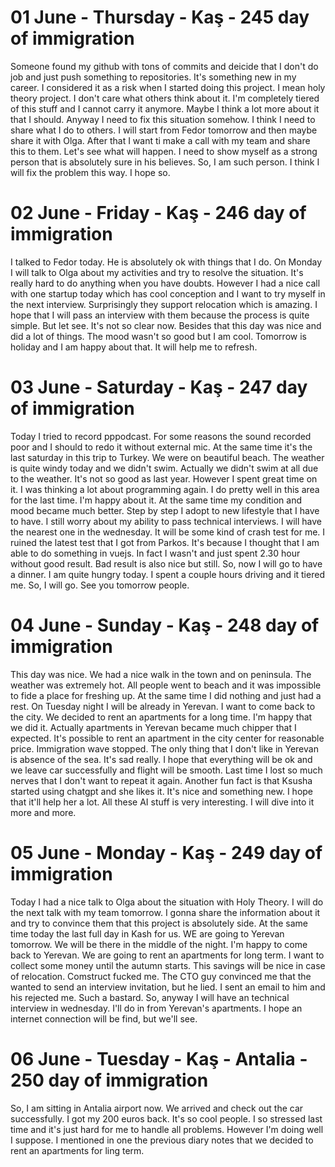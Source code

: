 # 01 June - Thursday - Kaş - 245 day of immigration

Someone found my github with tons of commits and deicide that I don't do job and just push something to repositories. It's something new in my career. I considered it as a risk when I started doing this project. I mean holy theory project. I don't care what others think about it. I'm completely tiered of this stuff and I cannot carry it anymore. Maybe I think a lot more about it that I should. Anyway I need to fix this situation somehow. I think I need to share what I do to others. I will start from Fedor tomorrow and then maybe share it with Olga. After that I want ti make a call with my team and share this to them. Let's see what will happen. I need to show myself as a strong person that is absolutely sure in his believes. So, I am such person. I think I will fix the problem this way. I hope so.

# 02 June - Friday - Kaş - 246 day of immigration

I talked to Fedor today. He is absolutely ok with things that I do. On Monday I will talk to Olga about my activities and try to resolve the situation. It's really hard to do anything when you have doubts. However I had a nice call with one startup today which has cool conception and I want to try myself in the next interview. Surprisingly they support relocation which is amazing. I hope that I will pass an interview with them because the process is quite simple. But let see. It's not so clear now. Besides that this day was nice and did a lot of things. The mood wasn't so good but I am cool. Tomorrow is holiday and I am happy about that. It will help me to refresh.

# 03 June - Saturday - Kaş - 247 day of immigration

Today I tried to record pppodcast. For some reasons the sound recorded poor and I should to redo it without external mic. At the same time it's the last saturday in this trip to Turkey. We were on beautiful beach. The weather is quite windy today and we didn't swim. Actually we didn't swim at all due to the weather. It's not so good as last year. However I spent great time on it. I was thinking a lot about programming again. I do pretty well in this area for the last time. I'm happy about it. At the same time my condition and mood became much better. Step by step I adopt to new lifestyle that I have to have. I still worry about my ability to pass technical interviews. I will have the nearest one in the wednesday. It will be some kind of crash test for me. I ruined the latest test that I got from Parkos. It's because I thought that I am able to do something in vuejs. In fact I wasn't and just spent 2.30 hour without good result. Bad result is also nice but still. So, now I will go to have a dinner. I am quite hungry today. I spent a couple hours driving and it tiered me. So, I will go. See you tomorrow people.

# 04 June - Sunday - Kaş - 248 day of immigration

This day was nice. We had a nice walk in the town and on peninsula. The weather was extremely hot. All people went to beach and it was impossible to fide a place for freshing up. At the same time I did nothing and just had a rest. On Tuesday night I will be already in Yerevan. I want to come back to the city. We decided to rent an apartments for a long time. I'm happy that we did it. Actually apartments in Yerevan became much chipper that I expected. It's possible to rent an apartment in the city center for reasonable price. Immigration wave stopped. The only thing that I don't like in Yerevan is absence of the sea. It's sad really. I hope that everything will be ok and we leave car successfully and flight will be smooth. Last time I lost so much nerves that I don't want to repeat it again. Another fun fact is that Ksusha started using chatgpt and she likes it. It's nice and something new. I hope that it'll help her a lot. All these AI stuff is very interesting. I will dive into it more and more.

# 05 June - Monday - Kaş - 249 day of immigration

Today I had a nice talk to Olga about the situation with Holy Theory. I will do the next talk with my team tomorrow. I gonna share the information about it and try to convince them that this project is absolutely side. At the same time today the last full day in Kash for us. WE are going to Yerevan tomorrow. We will be there in the middle of the night. I'm happy to come back to Yerevan. We are going to rent an apartments for long term. I want to collect some money until the autumn starts. This savings will be nice in case of relocation. Comstruct fucked me. The CTO guy convinced me that the wanted to send an interview invitation, but he lied. I sent an email to him and his rejected me. Such a bastard. So, anyway I will have an technical interview in wednesday. I'll do in from Yerevan's apartments. I hope an internet connection will be find, but we'll see. 

# 06 June - Tuesday - Kaş - Antalia - 250 day of immigration

So, I am sitting in Antalia airport now. We arrived and check out the car successfully. I got my 200 euros back. It's so cool people. I so stressed last time and it's just hard for me to handle all problems. However I'm doing well I suppose. I mentioned in one the previous diary notes that we decided to rent an apartments for ling term.